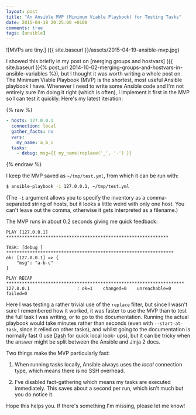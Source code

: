 ```yaml
---
layout: post
title: "An Ansible MVP (Minimum Viable Playbook) for Testing Tasks"
date: 2015-04-18 20:25:00 +0100
comments: true
tags: [ansible]
---
```


![MVPs are tiny.] ({{ site.baseurl }}/assets/2015-04-19-ansible-mvp.jpg)

I showed this briefly in my post on
[merging groups and hostvars]
({{ site.baseurl }}{% post_url 2014-10-02-merging-groups-and-hostvars-in-ansible-variables %}),
but I thought it was worth writing a whole post on. The Minimum Viable Playbook
(MVP) is the shortest, most useful Ansible playbook I have. Whenever I need to
write some Ansible code and I'm not entirely sure I'm doing it right (which is
often), I implement it first in the MVP so I can test it quickly. Here's my
latest iteration:

{% raw %}
```yaml
- hosts: 127.0.0.1
  connection: local
  gather_facts: no
  vars:
    my_name: a_b_c
  tasks:
    - debug: msg={{ my_name|replace('_', '-') }}
```
{% endraw %}

I keep the MVP saved as `~/tmp/test.yml`, from which it can be run with:

```sh
$ ansible-playbook -i 127.0.0.1, ~/tmp/test.yml
```

(The `-i` argument allows you to specify the inventory as a comma-separated
string of hosts, but it looks a little weird with only one host. You can't
leave out the comma, otherwise it gets interpreted as a filename.)

The MVP runs in about 0.2 seconds giving me quick feedback:

```
PLAY [127.0.0.1] **************************************************************

TASK: [debug ] ****************************************************************
ok: [127.0.0.1] => {
    "msg": "a-b-c"
}

PLAY RECAP ********************************************************************
127.0.0.1                  : ok=1    changed=0    unreachable=0    failed=0
```

Here I was testing a rather trivial use of the `replace` filter, but since I
wasn't sure I remembered how it worked, it was faster to use the MVP than to
test the full task I was writing, or to go to the documentation. Running the
actual playbook would take minutes rather than seconds (even with `--start-at-
task`, since it relied on other tasks), and whilst going to the documentation
is normally fast (I use [Dash](https://kapeli.com/dash) for quick local look-
ups), but it can be tricky when the answer might be split between the Ansible
and Jinja 2 docs.

Two things make the MVP particularly fast:

1. When running tasks locally, Ansible always uses the *local* connection type,
   which means there is no SSH overhead.

2. I've disabled fact-gathering which means my tasks are executed immediately.
   This saves about a second per run, which isn't much but you do notice it.

Hope this helps you. If there's something I'm missing, please let me know!
